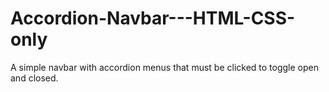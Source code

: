 # Accordion-Navbar---HTML-CSS-only

A simple navbar with accordion menus that must be clicked to toggle open and closed.
